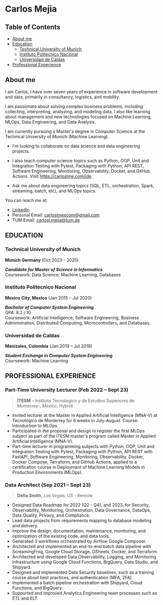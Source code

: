 # Carlos Mejia

## Table of Contents

* [About me](#about-me)
* [Education](#education)
  * [Technical University of Munich](#technical-university-of-munich)
  * [Instituto Politecnico Nacional](#instituto-politecnico-nacional)
  * [Universidad de Caldas](#universidad-de-caldas)
* [Professional Experience](#professional-experience)

## About me

I am Carlos, I have over seven years of experience in software development and data, primarily in consultancy, logistics, and mobility.

I am passionate about solving complex business problems, including collecting, interpreting, analyzing, and modeling data. I also like learning about management and new technologies focused on Machine Learning, MLOps, Data Engineering, and Data Analysis.

I am currently pursuing a Master's degree in Computer Science at the Technical University of Munich (Machine Learning).

* I'm looking to collaborate on data science and data engineering projects.

* I also teach computer science topics such as Python, OOP, Unit and Integration Testing with Pytest, Packaging with Python, API REST, Software Engineering, Monitoring, Observability, Docker, and GitHub Actions. Visit <https://carloslme.com/ide>

* Ask me about data engineering topics (SQL, ETL, orchestration, Spark, streaming, batch, etc), and MLOps topics.

You can reach me at:

* [LinkedIn](https://www.linkedin.com/in/carloslme/)
* Personal Email: <carloslmescom@gmail.com>
* TUM Email: <carlosl.mejia@tum.de>

## EDUCATION

### Technical University of Munich

**Munich Germany** (Oct 2023 - 2025)  

 ***Candidate for Master of Science in Informatics***  
 Coursework: Data Science, Machine Learning, Databases  

### Instituto Politecnico Nacional

**Mexico City, Mexico** (Jan 2015 – Jul 2020)  

 ***Bachelor of Computer System Engineering***  
 GPA: 8.2 / 10  
 Coursework: Artificial Intelligence, Software Engineering, Business Administration, Distributed Computing, Microcontrollers, and Databases.

### Universidad de Caldas

**Manizales, Colombia** (Jan 2019 – Jul 2019)  

 ***Student Exchange in Computer System Engineering***  
 Coursework: Machine Learning  

## PROFESSIONAL EXPERIENCE

### Part-Time University Lecturer (Feb 2022 – Sept 23)

> **ITESM** - Instituto Tecnologico y de Estudios Superiores de Monterrey-, *Mexico*, Hybrid

* Invited lecturer at the Master in Applied Artificial Intelligence (MNA-V) at Tecnológico de Monterrey for 6 weeks in July-August. Course: Introduction to MLOps.
* Participated in the proposal and design to register the first MLOps subject as part of the ITESM master's program called Master in Applied Artificial Intelligence (MNA-V).
* Part-time lecturer in programming subjects with Python, OOP, Unit and Integration Testing with Pytest, Packaging with Python, API REST with FastAPI, Software Engineering, Monitoring, Observability, Docker, Docker Compose, Terraform, and GitHub Actions, applied to a certification course in Deployment of Machine Learning Models in Production Environments (MLOps).

### Data Architect (Sep 2021 – Sept 23)

> **Delta Smith**, *Las Vegas, US* - Remote

* Designed Data Roadmap for 2022 (Q2 - Q4), and 2023, for Security, Observability, Monitoring, Orchestration, Data Governance, DataOps, Data Quality, Privacy, and Compliance.
* Lead data projects from requirements mapping to database modeling and delivery.
* Improve the design, documentation, maintenance, monitoring, and optimization of the existing code, and data tools.
* Generated 3 workflows orchestrated by Airflow Google Composer.
* Architected and implemented an end-to-end batch data pipeline with ScreamingFrog, Google Cloud Storage, GSheets, Docker, and Terraform.
* Architected and developed Data Observability, Logging, and Monitoring infrastructure using Google Cloud Functions, BigQuery, Data Studio, and Shipyard.
* Designed and implemented Data Security baselines, such as a training course about best practices, and authentication (MFA, 2FA).
* Implemented a batch pipeline orchestration with Shipyard, Cloud Functions, and BigQuery.
* Supported and improved Analytics Engineering team processes such as ETL and ELT.
